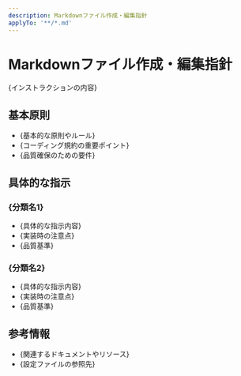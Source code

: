 ```yaml
---
description: Markdownファイル作成・編集指針
applyTo: '**/*.md'
---
```

Markdownファイル作成・編集指針
=========================

{インストラクションの内容}

基本原則
-------------------------

- {基本的な原則やルール}
- {コーディング規約の重要ポイント}
- {品質確保のための要件}

具体的な指示
-------------------------

### {分類名1}

- {具体的な指示内容}
- {実装時の注意点}
- {品質基準}

### {分類名2}

- {具体的な指示内容}
- {実装時の注意点}
- {品質基準}

参考情報
-------------------------

- {関連するドキュメントやリソース}
- {設定ファイルの参照先}
